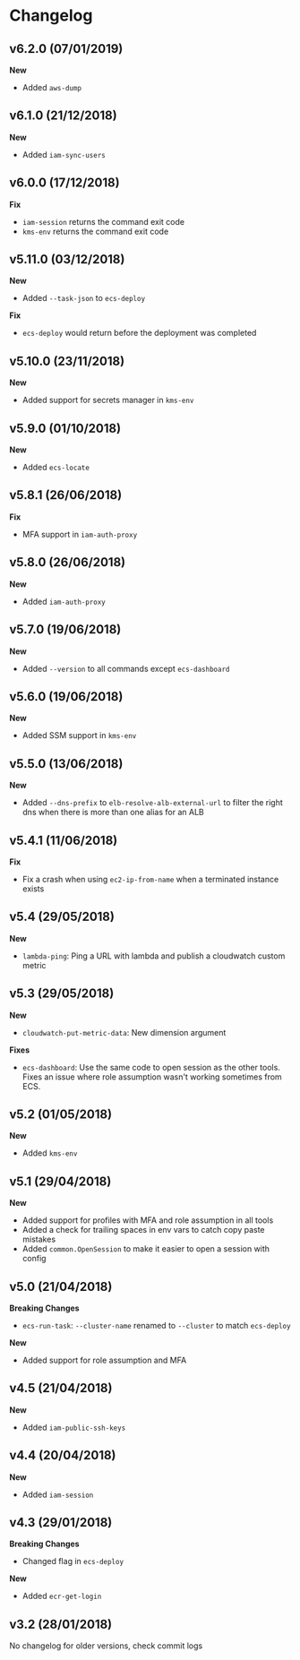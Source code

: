 # Changelog

## v6.2.0 (07/01/2019)

**New**

* Added `aws-dump`

## v6.1.0 (21/12/2018)

**New**

* Added `iam-sync-users`

## v6.0.0 (17/12/2018)

**Fix**

* `iam-session` returns the command exit code
* `kms-env` returns the command exit code

## v5.11.0 (03/12/2018)

**New**

* Added `--task-json` to `ecs-deploy`

**Fix**

* `ecs-deploy` would return before the deployment was completed

## v5.10.0 (23/11/2018)

**New**

* Added support for secrets manager in `kms-env`

## v5.9.0 (01/10/2018)

**New**

* Added `ecs-locate`

## v5.8.1 (26/06/2018)

**Fix**

* MFA support in `iam-auth-proxy`

## v5.8.0 (26/06/2018)

**New**

* Added `iam-auth-proxy`

## v5.7.0 (19/06/2018)

**New**

* Added `--version` to all commands except `ecs-dashboard`

## v5.6.0 (19/06/2018)

**New**

* Added SSM support in `kms-env`

## v5.5.0 (13/06/2018)

**New**

* Added `--dns-prefix` to `elb-resolve-alb-external-url` to filter the right dns when there is more than one alias for an ALB

## v5.4.1 (11/06/2018)

**Fix**

* Fix a crash when using `ec2-ip-from-name` when a terminated instance exists

## v5.4 (29/05/2018)

**New**

* `lambda-ping`: Ping a URL with lambda and publish a cloudwatch custom metric

## v5.3 (29/05/2018)

**New**

* `cloudwatch-put-metric-data`: New dimension argument

**Fixes**

* `ecs-dashboard`: Use the same code to open session as the other tools. Fixes an issue where role assumption wasn't working sometimes from ECS.

## v5.2 (01/05/2018)

**New**

* Added `kms-env`

## v5.1 (29/04/2018)

**New**

* Added support for profiles with MFA and role assumption in all tools
* Added a check for trailing spaces in env vars to catch copy paste mistakes
* Added `common.OpenSession` to make it easier to open a session with config

## v5.0 (21/04/2018)

**Breaking Changes**

* `ecs-run-task`: `--cluster-name` renamed to `--cluster` to match `ecs-deploy`

**New**

* Added support for role assumption and MFA

## v4.5 (21/04/2018)

**New**

* Added `iam-public-ssh-keys`

## v4.4 (20/04/2018)

**New**

* Added `iam-session`

## v4.3 (29/01/2018)

**Breaking Changes**

* Changed flag in `ecs-deploy`

**New**

* Added `ecr-get-login`

## v3.2 (28/01/2018)

No changelog for older versions, check commit logs
